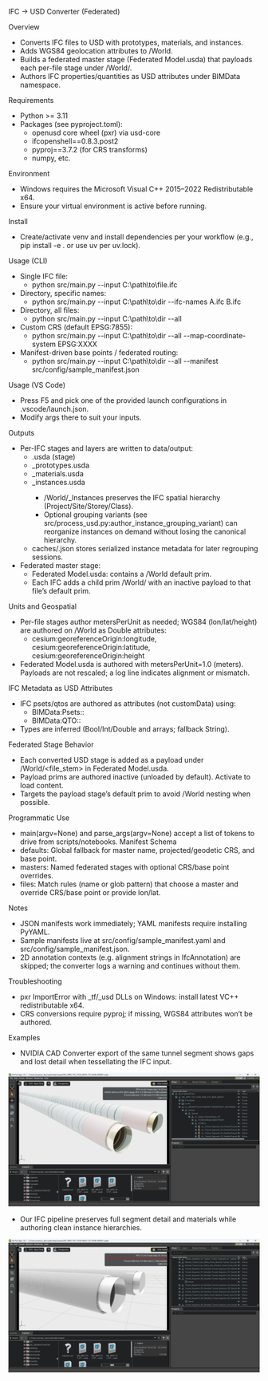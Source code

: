 IFC → USD Converter (Federated)

Overview
- Converts IFC files to USD with prototypes, materials, and instances.
- Adds WGS84 geolocation attributes to /World.
- Builds a federated master stage (Federated Model.usda) that payloads each per-file stage under /World/<discipline>.
- Authors IFC properties/quantities as USD attributes under BIMData namespace.

Requirements
- Python >= 3.11
- Packages (see pyproject.toml):
  - openusd core wheel (pxr) via usd-core
  - ifcopenshell==0.8.3.post2
  - pyproj==3.7.2 (for CRS transforms)
  - numpy, etc.

Environment
- Windows requires the Microsoft Visual C++ 2015–2022 Redistributable x64.
- Ensure your virtual environment is active before running.

Install
- Create/activate venv and install dependencies per your workflow (e.g., pip install -e . or use uv per uv.lock).

Usage (CLI)
- Single IFC file:
  - python src/main.py --input C:\\path\\to\\file.ifc
- Directory, specific names:
  - python src/main.py --input C:\\path\\to\\dir --ifc-names A.ifc B.ifc
- Directory, all files:
  - python src/main.py --input C:\\path\\to\\dir --all
- Custom CRS (default EPSG:7855):
  - python src/main.py --input C:\\path\\to\\dir --all --map-coordinate-system EPSG:XXXX
- Manifest-driven base points / federated routing:
  - python src/main.py --input C:\\path\\to\\dir --all --manifest src/config/sample_manifest.json

Usage (VS Code)
- Press F5 and pick one of the provided launch configurations in .vscode/launch.json.
- Modify args there to suit your inputs.

Outputs
- Per-IFC stages and layers are written to data/output:
  - <name>.usda (stage)
  - <name>_prototypes.usda
  - <name>_materials.usda
  - <name>_instances.usda
    - /World/<file>_Instances preserves the IFC spatial hierarchy (Project/Site/Storey/Class).
    - Optional grouping variants (see src/process_usd.py:author_instance_grouping_variant) can reorganize instances on demand without losing the canonical hierarchy.
  - caches/<name>.json stores serialized instance metadata for later regrouping sessions.
- Federated master stage:
  - Federated Model.usda: contains a /World default prim.
  - Each IFC adds a child prim /World/<name> with an inactive payload to that file’s default prim.

Units and Geospatial
- Per-file stages author metersPerUnit as needed; WGS84 (lon/lat/height) are authored on /World as Double attributes:
  - cesium:georeferenceOrigin:longitude, cesium:georeferenceOrigin:latitude, cesium:georeferenceOrigin:height
- Federated Model.usda is authored with metersPerUnit=1.0 (meters). Payloads are not rescaled; a log line indicates alignment or mismatch.

IFC Metadata as USD Attributes
- IFC psets/qtos are authored as attributes (not customData) using:
  - BIMData:Psets:<PsetName>:<PropName>
  - BIMData:QTO:<QtoName>:<PropName>
- Types are inferred (Bool/Int/Double and arrays; fallback String).

Federated Stage Behavior
- Each converted USD stage is added as a payload under /World/<file_stem> in Federated Model.usda.
- Payload prims are authored inactive (unloaded by default). Activate to load content.
- Targets the payload stage’s default prim to avoid /World nesting when possible.

Programmatic Use
- main(argv=None) and parse_args(argv=None) accept a list of tokens to drive from scripts/notebooks.
Manifest Schema
- defaults: Global fallback for master name, projected/geodetic CRS, and base point.
- masters: Named federated stages with optional CRS/base point overrides.
- files: Match rules (name or glob pattern) that choose a master and override CRS/base point or provide lon/lat.

Notes
- JSON manifests work immediately; YAML manifests require installing PyYAML.
- Sample manifests live at src/config/sample_manifest.yaml and src/config/sample_manifest.json.
- 2D annotation contexts (e.g. alignment strings in IfcAnnotation) are skipped; the converter logs a warning and continues without them.


Troubleshooting
- pxr ImportError with _tf/_usd DLLs on Windows: install latest VC++ redistributable x64.
- CRS conversions require pyproj; if missing, WGS84 attributes won’t be authored.

Examples
- NVIDIA CAD Converter export of the same tunnel segment shows gaps and lost detail when tessellating the IFC input.

![NVIDIA CAD converter output showing geometry loss](data/input/img/CAD_converter.png)

- Our IFC pipeline preserves full segment detail and materials while authoring clean instance hierarchies.

![Pipeline output preserving object integrity](data/input/img/Pipeline.png)

